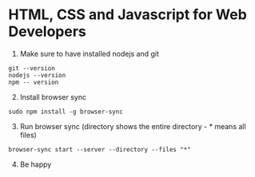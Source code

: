 # HTML, CSS and Javascript for Web Developers

1) Make sure to have installed nodejs and git
```
git --version
nodejs --version
npm -- version
```

2) Install browser sync
```
sudo npm install -g browser-sync
```
3) Run browser sync (directory shows the entire directory - * means all files)
```
browser-sync start --server --directory --files "*"
```
4) Be happy
